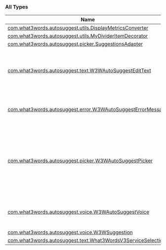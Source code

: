 

### All Types

| Name | Summary |
|---|---|
| [com.what3words.autosuggest.utils.DisplayMetricsConverter](../com.what3words.autosuggest.utils/-display-metrics-converter/index.md) |  |
| [com.what3words.autosuggest.utils.MyDividerItemDecorator](../com.what3words.autosuggest.utils/-my-divider-item-decorator/index.md) |  |
| [com.what3words.autosuggest.picker.SuggestionsAdapter](../com.what3words.autosuggest.picker/-suggestions-adapter/index.md) |  |
| [com.what3words.autosuggest.text.W3WAutoSuggestEditText](../com.what3words.autosuggest.text/-w3-w-auto-suggest-edit-text/index.md) | A [AppCompatEditText](#) to simplify the integration of what3words text and voice auto-suggest API in your app. |
| [com.what3words.autosuggest.error.W3WAutoSuggestErrorMessage](../com.what3words.autosuggest.error/-w3-w-auto-suggest-error-message/index.md) | A [AppCompatTextView](#) styled and ready to show error messages. |
| [com.what3words.autosuggest.picker.W3WAutoSuggestPicker](../com.what3words.autosuggest.picker/-w3-w-auto-suggest-picker/index.md) | A [RecyclerView](#) to show [W3WSuggestion](../com.what3words.autosuggest.voice/-w3-w-suggestion/index.md) returned by w3w auto suggest component modularized to allow developers to choose picker location on the screen. |
| [com.what3words.autosuggest.voice.W3WAutoSuggestVoice](../com.what3words.autosuggest.voice/-w3-w-auto-suggest-voice/index.md) | A [View](https://developer.android.com/reference/android/view/View.html) to simplify the integration of what3words voice auto-suggest API in your app. |
| [com.what3words.autosuggest.voice.W3WSuggestion](../com.what3words.autosuggest.voice/-w3-w-suggestion/index.md) |  |
| [com.what3words.autosuggest.text.What3WordsV3ServiceSelection](../com.what3words.autosuggest.text/-what3-words-v3-service-selection/index.md) |  |
